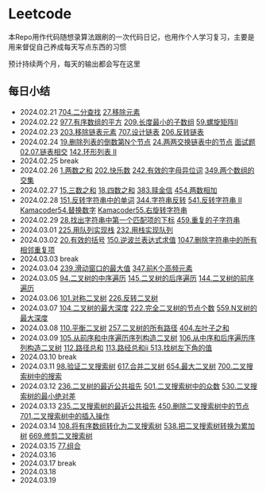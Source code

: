 # Leetcode

本Repo用作代码随想录算法跟刷的一次代码日记，也用作个人学习复习，主要是用来督促自己养成每天写点东西的习惯

预计持续两个月，每天的输出都会写在这里


## 每日小结

- 2024.02.21 [704.二分查找](/20240221/704.py) [27.移除元素](/20240221/27.py)
- 2024.02.22 [977.有序数组的平方](/20240222/977.py) [209.长度最小的子数组](/20240222/209.py) [59.螺旋矩阵II](/20240222/59.py)
- 2024.02.23 [203.移除链表元素](/20240223/203.py) [707.设计链表](/20240223/707.py) [206.反转链表](/20240223/206.py)
- 2024.02.24 [19.删除列表的倒数第N个节点](/20240224/19.py) [24.两两交换链表中的节点](/20240224/24.py) [面试题02.07.链表相交](/20240224/interview0207.py) [142.环形列表 II](/20240224/142.py)
- 2024.02.25 break
- 2024.02.26 [1.两数之和](/20240226/1.py) [202.快乐数](/20240226/202.py) [242.有效的字母异位词](/20240226/242.py) [349.两个数组的交集](/20240226/349.py)
- 2024.02.27 [15.三数之和](/20240227/15.py) [18.四数之和](/20240227/18.py) [383.赎金信](/20240227/383.py) [454.两数相加](/20240227/454.py)
- 2024.02.28 [151.反转字符串中的单词](/20240228/151.py) [344.字符串反转](/20240228/344.py) [541.反转字符串 II](/20240228/541.py) [Kamacoder54.替换数字](/20240228/kamacoder54.py) [Kamacoder55.右旋转字符串](/20240228/kamacoder55.py)
- 2024.02.29 [28.找出字符串中第一个匹配项的下标](/20240229/28.py) [459.重复的子字符串](/20240229/459.py)
- 2024.03.01 [225.用队列实现栈](/20240301/225.py) [232.用栈实现队列](/20240301/232.py)
- 2024.03.02 [20.有效的括号](/20240302/20.py) [150.逆波兰表达式求值](/20240302/150.py) [1047.删除字符串中的所有相邻重复项](/20240302/1047.py)
- 2024.03.03 break
- 2024.03.04 [239.滑动窗口的最大值](/20240304/239.py) [347.前K个高频元素](/20240304/347.py)
- 2024.03.05 [94.二叉树的中序遍历](/20240305/94.py) [145.二叉树的后序遍历](/20240305/145.py) [144.二叉树的前序遍历](/20240305/144.py)
- 2024.03.06 [101.对称二叉树](/20240306/101.py) [226.反转二叉树](/20240306/226.py)
- 2024.03.07 [104.二叉树的最大深度](/20240307/104.py) [222.完全二叉树的节点个数](/20240307/222.py) [559.N叉树的最大深度](/20240307/559.py)
- 2024.03.08 [110.平衡二叉树](/20240308/110.py) [257.二叉树的所有路径](/20240308/257.py) [404.左叶子之和](/20240308/404.py)
- 2024.03.09 [105.从前序和中序遍历序列构造二叉树](/20240309/105.py) [106.从中序和后序遍历序列构造二叉树](/20240309/106.py) [112.路径总和](/20240309/112.py) [113.路经总和ii ](/20240309/113.py) [513.找树左下角的值](/20240309/513.py)
- 2024.03.10 break
- 2024.03.11 [98.验证二叉搜索树](/20240311/98.py) [617.合并二叉树](/20240311/617.py) [654.最大二叉树](/20240311/654.py) [700.二叉搜索树中的搜索](/20240311/700.py)
- 2024.03.12 [236.二叉树的最近公共祖先](/20240312/236.py) [501.二叉搜索树中的众数](/20240312/501.py) [530.二叉搜索树的最小绝对差](/20240312/530.py)
- 2024.03.13 [235.二叉搜索树的最近公共祖先](/20240313/235.py) [450.删除二叉搜索树中的节点](/20240313/450.py) [701.二叉搜索树中的插入操作](/20240313/701.py)
- 2024.03.14 [108.将有序数组转化为二叉搜索树](/20240314/108.py) [538.把二叉搜索树转换为累加树](/20240314/538.py) [669.修剪二叉搜索树](/20240314/669.py)
- 2024.03.15 [77.组合](/20240315/77.py)
- 2024.03.16
- 2024.03.17 break
- 2024.03.18
- 2024.03.19